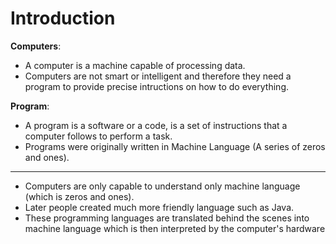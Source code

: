 # Introduction
**Computers**:
- A computer is a machine capable of processing data.
- Computers are not smart or intelligent and therefore they need a program to provide precise intructions on how to do everything.

**Program**:
- A program is a software or a code, is a set of instructions that a computer follows to perform a task.
- Programs were originally written in Machine Language (A series of zeros and ones).

---

- Computers are only capable to understand only machine language (which is zeros and ones).
- Later people created much more friendly language such as Java.
- These programming languages are translated behind the scenes into machine language which is then interpreted by the computer's hardware
